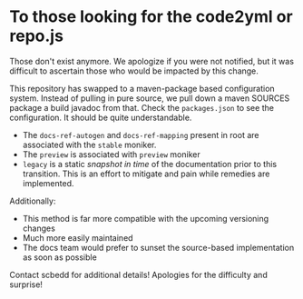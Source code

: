 # To those looking for the code2yml or repo.js

Those don't exist anymore. We apologize if you were not notified, but it was difficult to ascertain those who would be impacted by this change.

This repository has swapped to a maven-package based configuration system. Instead of pulling in pure source, we pull down a maven SOURCES package a build javadoc from that. Check the `packages.json` to see the configuration. It should be quite understandable.

- The `docs-ref-autogen` and `docs-ref-mapping` present in root are associated with the `stable` moniker.
- The `preview` is associated with `preview` moniker
- `legacy` is a static _snapshot in time_ of the documentation prior to this transition. This is an effort to mitigate and pain while remedies are implemented. 

Additionally:

- This method is far more compatible with the upcoming versioning changes
- Much more easily maintained
- The docs team would prefer to sunset the source-based implementation as soon as possible

Contact scbedd for additional details! Apologies for the difficulty and surprise!